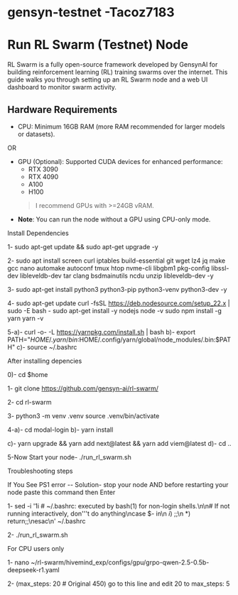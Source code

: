# gensyn-testnet -Tacoz7183
# Run RL Swarm (Testnet) Node
RL Swarm is a fully open-source framework developed by GensynAI for building reinforcement learning (RL) training swarms over the internet. This guide walks you through setting up an RL Swarm node and a web UI dashboard to monitor swarm activity.

## Hardware Requirements
- CPU: Minimum 16GB RAM (more RAM recommended for larger models or datasets).

OR

- GPU (Optional): Supported CUDA devices for enhanced performance:
    - RTX 3090
    - RTX 4090
    - A100
    - H100
    > I recommend GPUs with >=24GB vRAM.
-  **Note**: You can run the node without a GPU using CPU-only mode.

Install Dependencies

1- sudo apt-get update && sudo apt-get upgrade -y

2- sudo apt install screen curl iptables build-essential git wget lz4 jq make gcc nano automake autoconf tmux htop nvme-cli libgbm1 pkg-config libssl-dev libleveldb-dev tar clang bsdmainutils ncdu unzip libleveldb-dev  -y

3- sudo apt-get install python3 python3-pip python3-venv python3-dev -y

4- sudo apt-get update
curl -fsSL https://deb.nodesource.com/setup_22.x | sudo -E bash -
sudo apt-get install -y nodejs
node -v
sudo npm install -g yarn
yarn -v

5-a)- curl -o- -L https://yarnpkg.com/install.sh | bash
  b)- export PATH="$HOME/.yarn/bin:$HOME/.config/yarn/global/node_modules/.bin:$PATH"
  c)- source ~/.bashrc

After installing depencies

0)- cd $home

1- git clone https://github.com/gensyn-ai/rl-swarm/

2- cd rl-swarm

3- python3 -m venv .venv
source .venv/bin/activate

4-a)- cd modal-login
  b)- yarn install

  c)- yarn upgrade && yarn add next@latest && yarn add viem@latest
  d)- cd ..

5-Now Start your node- ./run_rl_swarm.sh





Troubleshooting steps 

If You See PS1 error  -- Solution- stop your node AND before restarting your node  paste this command then Enter 

1-  sed -i '1i # ~/.bashrc: executed by bash(1) for non-login shells.\n\n# If not running interactively, don'\''t do anything\ncase $- in\n    *i*) ;;\n    *) return;;\nesac\n' ~/.bashrc

2- ./run_rl_swarm.sh

For CPU users only 

1- nano ~/rl-swarm/hivemind_exp/configs/gpu/grpo-qwen-2.5-0.5b-deepseek-r1.yaml

2- (max_steps: 20 # Original 450) go to this line and edit 20 to max_steps: 5


